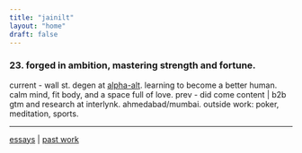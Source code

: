 ```yaml
---
title: "jainilt"
layout: "home"
draft: false
---
```



### 23. forged in ambition, mastering strength and fortune. 

current - wall st. degen at [alpha-alt](https://alt-alpha.com/). learning to become a better human. calm mind, fit body, and a space full of love.  prev - did come content | b2b gtm and research at interlynk. ahmedabad/mumbai. outside work: poker, meditation, sports.


---
[essays](/posts/) | [past work](https://www.notion.com/) 


